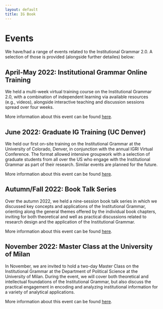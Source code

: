 ```yaml
---
layout: default
title: IG Book
---
```



# Events

We have/had a range of events related to the Institutional Grammar 2.0. A selection of those is provided (alongside further detailes) below:

## April-May 2022: Institutional Grammar Online Training

We held a multi-week virtual training course on the Institutional Grammar 2.0, with a combination of independent learning via available resources (e.g., videos), alongside interactive teaching and discussion sessions spread over four weeks.

More information about this event can be found <a href="https://institutionalgrammar.org/training/institutional-analysis-with-the-institutional-grammar-online-training-2022/">here</a>.


## June 2022: Graduate IG Training (UC Denver)

We held our first on-site training on the Institutional Grammar at the University of Colorado, Denver, in conjunction with the annual IGRI Virtual Conference. The format allowed intensive groupwork with a selection of graduate students from all over the US who engage with the Institutional Grammar as part of their research. Similar events are planned for the future.

More information about this event can be found <a href="https://institutionalgrammar.org/conference/2022-igri-virtual-conference-advancing-the-study-of-institutional-dynamics/">here</a>.

## Autumn/Fall 2022: Book Talk Series

Over the autumn 2022, we held a nine-session book talk series in which we discussed key concepts and applications of the Institutional Grammar, orienting along the general themes offered by the individual book chapters, inviting for both theoretical and well as practical discussions related to research design and the application of the Institutional Grammar.

More information about this event can be found <a href="{{ site.path }}/events-book-talk.html">here</a>.

## November 2022: Master Class at the University of Milan

In November, we are invited to hold a two-day Master Class on the Institutional Grammar at the Department of Political Science at the University of Milan. During the event, we will cover both theoretical and intellectual foundations of the Institutional Grammar, but also discuss the practical engagement in encoding and analyzing institutional information for a variety of analytical applications.

More information about this event can be found <a href="{{ site.path }}/events-milan-2022.html">here</a>.